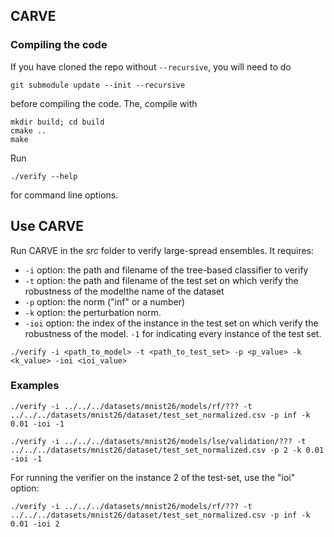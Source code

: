 CARVE
------------

### Compiling the code

If you have cloned the repo without `--recursive`, you will need to do

	git submodule update --init --recursive

before compiling the code.	 The, compile with

    mkdir build; cd build
    cmake ..
    make

Run

	./verify --help

for command line options.

## Use CARVE

Run CARVE in the <em>src</em> folder to verify large-spread ensembles. It requires:

-   `-i` option: the path and filename of the tree-based classifier to verify
-   `-t` option: the path and filename of the test set on which verify the robustness of the modelthe name of the dataset
-   `-p` option: the norm ("inf" or a number)
-   `-k` option: the perturbation norm.
-   `-ioi` option: the index of the instance in the test set on which verify the robustness of the model. `-1` for indicating every instance of the test set.

`./verify -i <path_to_model> -t <path_to_test_set> -p <p_value> -k <k_value> -ioi <ioi_value>`

### Examples

`./verify -i ../../../datasets/mnist26/models/rf/??? -t ../../../datasets/mnist26/dataset/test_set_normalized.csv -p inf -k 0.01 -ioi -1`

`./verify -i ../../../datasets/mnist26/models/lse/validation/??? -t ../../../datasets/mnist26/dataset/test_set_normalized.csv -p 2 -k 0.01 -ioi -1`

For running the verifier on the instance 2 of the test-set, use the "ioi" option:

`./verify -i ../../../datasets/mnist26/models/rf/??? -t ../../../datasets/mnist26/dataset/test_set_normalized.csv -p inf -k 0.01 -ioi 2`
